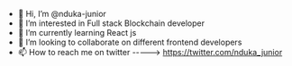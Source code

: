- 👋 Hi, I’m @nduka-junior
- 👀 I’m interested in Full stack Blockchain developer
- 🌱 I’m currently learning React js 
- 💞️ I’m looking to collaborate on different frontend developers
- 📫 How to reach me on twitter -----> https://twitter.com/nduka_junior

<!---
nduka-junior/nduka-junior is a ✨ special ✨ repository because its `README.md` (this file) appears on your GitHub profile.
You can click the Preview link to take a look at your changes.
--->
